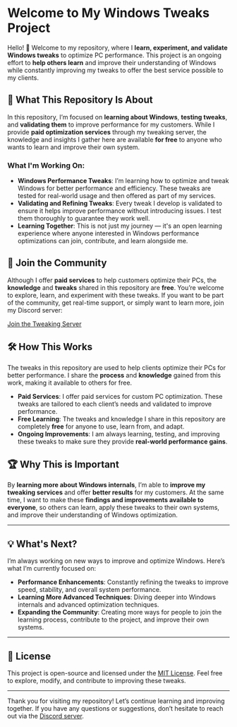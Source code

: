 # Welcome to My Windows Tweaks Project

Hello! 👋 Welcome to my repository, where I **learn, experiment, and validate Windows tweaks** to optimize PC performance. This project is an ongoing effort to **help others learn** and improve their understanding of Windows while constantly improving my tweaks to offer the best service possible to my clients.

## 🚀 What This Repository Is About

In this repository, I’m focused on **learning about Windows**, **testing tweaks**, and **validating them** to improve performance for my customers. While I provide **paid optimization services** through my tweaking server, the knowledge and insights I gather here are available **for free** to anyone who wants to learn and improve their own system.

### What I'm Working On:

- **Windows Performance Tweaks**: I’m learning how to optimize and tweak Windows for better performance and efficiency. These tweaks are tested for real-world usage and then offered as part of my services.
- **Validating and Refining Tweaks**: Every tweak I develop is validated to ensure it helps improve performance without introducing issues. I test them thoroughly to guarantee they work well.
- **Learning Together**: This is not just my journey — it's an open learning experience where anyone interested in Windows performance optimizations can join, contribute, and learn alongside me.

## 💬 Join the Community

Although I offer **paid services** to help customers optimize their PCs, the **knowledge** and **tweaks** shared in this repository are **free**. You’re welcome to explore, learn, and experiment with these tweaks. If you want to be part of the community, get real-time support, or simply want to learn more, join my Discord server:

[Join the Tweaking Server](https://discord.gg/GXXrZzjYbt)

## 🛠️ How This Works

The tweaks in this repository are used to help clients optimize their PCs for better performance. I share the **process** and **knowledge** gained from this work, making it available to others for free.

- **Paid Services**: I offer paid services for custom PC optimization. These tweaks are tailored to each client’s needs and validated to improve performance.
- **Free Learning**: The tweaks and knowledge I share in this repository are completely **free** for anyone to use, learn from, and adapt.
- **Ongoing Improvements**: I am always learning, testing, and improving these tweaks to make sure they provide **real-world performance gains**.

## 🏆 Why This is Important

By **learning more about Windows internals**, I’m able to **improve my tweaking services** and offer **better results** for my customers. At the same time, I want to make these **findings and improvements available to everyone**, so others can learn, apply these tweaks to their own systems, and improve their understanding of Windows optimization.

---

## 💡 What's Next?

I’m always working on new ways to improve and optimize Windows. Here’s what I’m currently focused on:

- **Performance Enhancements**: Constantly refining the tweaks to improve speed, stability, and overall system performance.
- **Learning More Advanced Techniques**: Diving deeper into Windows internals and advanced optimization techniques.
- **Expanding the Community**: Creating more ways for people to join the learning process, contribute to the project, and improve their own systems.

---

## 📜 License

This project is open-source and licensed under the [MIT License](LICENSE). Feel free to explore, modify, and contribute to improving these tweaks.

---

Thank you for visiting my repository! Let’s continue learning and improving together. If you have any questions or suggestions, don’t hesitate to reach out via the [Discord server](https://discord.gg/GXXrZzjYbt).
